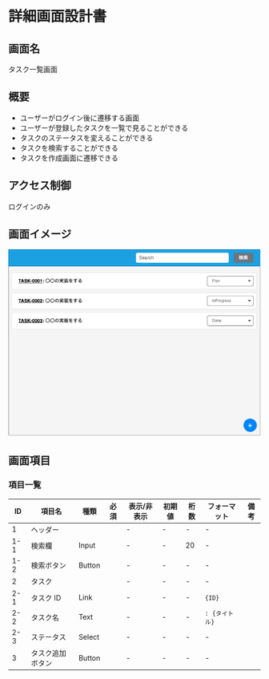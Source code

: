 # 詳細画面設計書

## 画面名

タスク一覧画面

## 概要

<!-- 何をする・何ができる画面か) -->

- ユーザーがログイン後に遷移する画面
- ユーザーが登録したタスクを一覧で見ることができる
- タスクのステータスを変えることができる
- タスクを検索することができる
- タスクを作成画面に遷移できる

## アクセス制御

ログインのみ

## 画面イメージ

![](./assets/task_list.drawio.png)

## 画面項目

### 項目一覧

| ID  | 項目名           | 種類   | 必須 | 表示/非表示 | 初期値 | 桁数 | フォーマット   | 備考 |
| --- | ---------------- | ------ | ---- | ----------- | ------ | ---- | -------------- | ---- |
| 1   | ヘッダー         |        |      | -           | -      | -    | -              |      |
| 1-1 | 検索欄           | Input  |      | -           | -      | 20   | -              |      |
| 1-2 | 検索ボタン       | Button |      | -           | -      | -    | -              |      |
| 2   | タスク           |        |      | -           | -      | -    | -              |      |
| 2-1 | タスク ID        | Link   |      | -           | -      | -    | `{ID}`         |      |
| 2-2 | タスク名         | Text   |      | -           | -      | -    | `: {タイトル}` |      |
| 2-3 | ステータス       | Select |      | -           | -      | -    | -              |      |
| 3   | タスク追加ボタン | Button |      | -           | -      | -    | -              |      |
